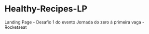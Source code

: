 # Healthy-Recipes-LP

Landing Page - Desafio 1 do evento Jornada do zero à primeira vaga - Rocketseat
